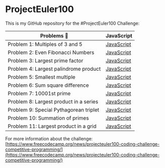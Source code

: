 # ProjectEuler100

This is my GitHub repository for the #ProjectEuler100 Challenge:

| Problems 🤯                            | JavaScript                                                                                                               |
| -------------------------------------- | ------------------------------------------------------------------------------------------------------------------------ |
| Problem 1: Multiples of 3 and 5        | [JavaScript](https://github.com/johanrin/ProjectEuler100/blob/master/problem-1/problem-1-multiples-of-3-and-5.js)        |
| Problem 2: Even Fibonacci Numbers      | [JavaScript](https://github.com/johanrin/ProjectEuler100/blob/master/problem-2/problem-2-even-fibonacci-numbers.js)      |
| Problem 3: Largest prime factor        | [JavaScript](https://github.com/johanrin/ProjectEuler100/blob/master/problem-3/problem-3-largest-prime-factor.js)        |
| Problem 4: Largest palindrome product  | [JavaScript](https://github.com/johanrin/ProjectEuler100/blob/master/problem-4/problem-4-largest-palindrome-product.js)  |
| Problem 5: Smallest multiple           | [JavaScript](https://github.com/johanrin/ProjectEuler100/blob/master/problem-5/problem-5-smallest-multiple.js)           |
| Problem 6: Sum square difference       | [JavaScript](https://github.com/johanrin/ProjectEuler100/blob/master/problem-6/problem-6-sum-square-difference.js)       |
| Problem 7: 10001st prime               | [JavaScript](https://github.com/johanrin/ProjectEuler100/blob/master/problem-7/problem-7-10001st-prime.js)               |
| Problem 8: Largest product in a series | [JavaScript](https://github.com/johanrin/ProjectEuler100/blob/master/problem-8/problem-8-largest-product-in-a-series.js) |
| Problem 9: Special Pythagorean triplet | [JavaScript](https://github.com/johanrin/ProjectEuler100/blob/master/problem-9/problem-9-special-pythagorean-triplet.js) |
| Problem 10: Summation of primes        | [JavaScript](https://github.com/johanrin/ProjectEuler100/blob/master/problem-10/problem-10-summation-of-primes.js)       |
| Problem 11: Largest product in a grid  | [JavaScript](https://github.com/johanrin/ProjectEuler100/blob/master/problem-11/problem-11-largest-product-in-a-grid.js) |

For more information about the challenge:
[https://www.freecodecamp.org/news/projecteuler100-coding-challenge-competitive-programming/](https://www.freecodecamp.org/news/projecteuler100-coding-challenge-competitive-programming/)
